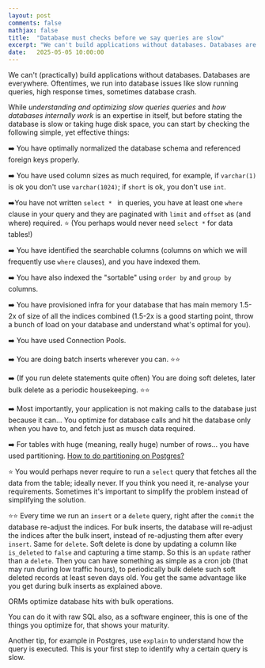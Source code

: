 ```yaml
---
layout: post
comments: false
mathjax: false
title:  "Database must checks before we say queries are slow"
excerpt: "We can't build applications without databases. Databases are everywhere. Oftentimes, we run into database issues like slow running queries and high response times. Check if you are doing these (simple) things."
date:   2025-05-05 10:00:00
---
```


We can't (practically) build applications without databases. Databases are everywhere.
Oftentimes, we run into database issues like slow running queries, high response times, sometimes database crash.

While *understanding and optimizing slow queries queries* and *how databases internally work* is an expertise in itself, but before stating the database is slow or taking huge disk space, you can start by checking the following simple, yet effective things:

➡️ You have optimally normalized the database schema and referenced foreign keys properly.

➡️ You have used column sizes as much required, for example, if `varchar(1)` is ok you don't use `varchar(1024)`; if `short` is ok, you don't use `int`.

➡️You have not written `select * ` in queries, you have at least one `where` clause in your query and they are paginated with `limit` and `offset` as (and where) required. ⭐ (You perhaps would never need `select *` for data tables!)

➡️ You have identified the searchable columns (columns on which we will frequently use `where` clauses), and you have indexed them.

➡️ You have also indexed the "sortable" using `order by` and `group by` columns.

➡️ You have provisioned infra for your database that has main memory 1.5-2x of size of all the indices combined (1.5-2x is a good starting point, throw a bunch of load on your database and understand what's optimal for you).

➡️ You have used Connection Pools.

➡️ You are doing batch inserts wherever you can. ⭐⭐

➡️ (If you run delete statements quite often) You are doing soft deletes, later bulk delete as a periodic housekeeping. ⭐⭐

➡️ Most importantly, your application is not making calls to the database just because it can... You optimize for database calls and hit the database only when you have to, and fetch just as musch data required.

➡️ For tables with huge (meaning, really huge) number of rows... you have used partitioning. [How to do partitioning on Postgres?](https://www.postgresql.org/docs/current/ddl-partitioning.html)


⭐ You would perhaps never require to run a `select` query that fetches all the data from the table; ideally never. If you think you need it, re-analyse your requirements. Sometimes it's important to simplify the problem instead of simplifying the solution.

⭐⭐ Every time we run an `insert` or a `delete` query, right after the `commit` the database re-adjust the indices.
For bulk inserts, the database will re-adjust the indices after the bulk insert, instead of re-adjusting them after every `insert`.
Same for `delete`. Soft delete is done by updating a column like `is_deleted` to `false` and capturing a time stamp. So this is an `update` rather than a `delete`.
Then you can have something as simple as a cron job (that may run during low traffic hours), to periodically bulk delete such soft deleted records at least seven days old.
You get the same advantage like you get during bulk inserts as explained above.

ORMs optimize database hits with bulk operations.

You can do it with raw SQL also, as a software engineer, this is one of the things you optimize for, that shows your maturity.

Another tip, for example in Postgres, use `explain` to understand how the query is executed. This is your first step to identify why a certain query is slow.
